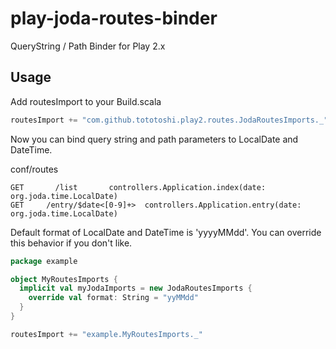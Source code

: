 # play-joda-routes-binder

QueryString / Path Binder for Play 2.x

## Usage

Add routesImport to your Build.scala

```scala
routesImport += "com.github.tototoshi.play2.routes.JodaRoutesImports._"
```

Now you can bind query string and path parameters to LocalDate and DateTime.


conf/routes
```
GET       /list       controllers.Application.index(date: org.joda.time.LocalDate)
GET     /entry/$date<[0-9]+>  controllers.Application.entry(date: org.joda.time.LocalDate)
```


Default format of LocalDate and DateTime is 'yyyyMMdd'. You can override this behavior if you don't like.

```scala
package example

object MyRoutesImports {
  implicit val myJodaImports = new JodaRoutesImports {
    override val format: String = "yyMMdd"
  }
}
```

```scala
routesImport += "example.MyRoutesImports._"
```






